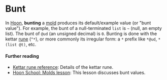 # Bunt

In [Hoon](glossary/hoon), **bunting** a [mold](glossary/mold) produces its default/example value (or "bunt value"). For example, the bunt of a null-terminated `list` is `~` (null, an empty list). The bunt of `@ud` (an unsigned decimal) is `0`. Bunting is done with the kettar [rune](glossary/rune) (`^*`), or more commonly its irregular form: a `*` prefix like `*@ud`, `*(list @t)`, etc.

#### Further reading

- [Kettar rune reference](language/hoon/reference/rune/ket#-kettar): Details of the kettar rune.
- [Hoon School: Molds lesson](userspace/threads/tutorials/basics/input#bowl): This lesson discusses bunt values.
